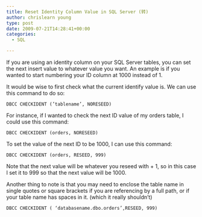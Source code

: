 ```yaml
---
title: Reset Identity Column Value in SQL Server (转)
author: chrislearn young
type: post
date: 2009-07-21T14:28:41+00:00
categories:
  - SQL

---
```

If you are using an identity column on your SQL Server tables, you can set the next insert value to whatever value you want. An example is if you wanted to start numbering your ID column at 1000 instead of 1.

It would be wise to first check what the current identify value is. We can use this command to do so:

<!--more-->
```
DBCC CHECKIDENT (’tablename’, NORESEED)
```

For instance, if I wanted to check the next ID value of my orders table, I could use this command:

```
DBCC CHECKIDENT (orders, NORESEED)
```

To set the value of the next ID to be 1000, I can use this command:

```
DBCC CHECKIDENT (orders, RESEED, 999)
```

Note that the next value will be whatever you reseed with + 1, so in this case I set it to 999 so that the next value will be 1000.

Another thing to note is that you may need to enclose the table name in single quotes or square brackets if you are referencing by a full path, or if your table name has spaces in it. (which it really shouldn’t)

```
DBCC CHECKIDENT ( ‘databasename.dbo.orders’,RESEED, 999)
```